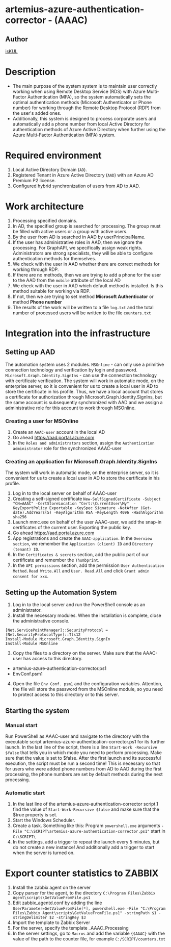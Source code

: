 # artemius-azure-authentication-corrector - (AAAC)
## Author
[isKUL](https://github.com/isKUL)
# Description
* The main purpose of the system system is to maintain user correctly working when using Remote Desktop Service (RDS) with Azure Multi-Factor Authentication (MFA), so the system automatically sets the optimal authentication methods (Microsoft Authenticator or Phone number) for working through the Remote Desktop Protocol (RDP) from the user's added ones. 
* Additionally, this system is designed to process corporate users and automatically add a phone number from local Active Directory for authentication methods of Azure Active Directory when further using the Azure Multi-Factor Authentication (MFA) system. 

# Required environment
1. Local Active Directory Domain (`AD`).
2. Registered Tenant in Azure Active Directory (`AAD`) with an Azure AD Premium P2 license.
3. Configured hybrid synchronization of users from AD to AAD.

# Work architecture
1. Processing specified domains.
2. In AD, the specified group is searched for processing. The group must be filled with active users or a group with active users.
3. By the user from AD is searched in AAD by userPrincipalName.
4. If the user has administrative roles in AAD, then we ignore the processing. For GraphAPI, we specifically assign weak rights. Administrators are strong specialists, they will be able to configure authentication methods for themselves.
5. We check with the user in AAD whether there are correct methods for working through RDP.
6. If there are no methods, then we are trying to add a phone for the user to the AAD from the `mobile` attribute of the local AD
7. We check with the user in AAD which default method is installed. Is this method suitable for working via RDP.
8. If not, then we are trying to set method **Microsoft Authenticator** or method **Phone number**
9. The results of the work will be written to a file `log.txt` and the total number of processed users will be written to the file `counters.txt`

# Integration into the infrastructure

## Setting up AAD
The automation system uses 2 modules. `MSOnline` - can only use a primitive connection technology and verification by login and password. `Microsoft.Graph.Identity.SignIns` - can use the connection technology with certificate verification.
The system will work in automatic mode, on the enterprise server, so it is convenient for us to create a local user in AD to store the certificate in his profile. Thus, we have a local account that stores a certificate for authorization through Microsoft.Graph.Identity.SignIns, but the same account is subsequently synchronized with AAD and we assign a administrative role for this account to work through MSOnline.

### Creating a user for MSOnline
1. Create an `AAAC-user` account in the local AD
2. Go ahead https://aad.portal.azure.com
3. In the `Roles and administrators` section, assign the `Authentication administrator` role for the synchronized AAAC-user

### Creating an application for Microsoft.Graph.Identity.SignIns
The system will work in automatic mode, on the enterprise server, so it is convenient for us to create a local user in AD to store the certificate in his profile.
1. Log in to the local server on behalf of AAAC-user
2. Creating a self-signed certificate `New-SelfSignedCertificate -Subject "CN=AAAC" -CertStoreLocation "Cert:\CurrentUser\My"  -KeyExportPolicy Exportable -KeySpec Signature -NotAfter (Get-date).AddYears(5) -KeyAlgorithm RSA -KeyLength 4096 -HashAlgorithm sha256`
3. Launch mmc.exe on behalf of the user AAAC-user, we add the snap-in certificates of the current user. Exporting the public key.
4. Go ahead https://aad.portal.azure.com
5. App registrations and create the `AAAC-application`. In the `Overview section`, we remember the `Application (client) ID` and `Directory (tenant) ID`.
6. In the `Certificates & secrets` section, add the public part of our certificate and remember the `Thumbprint`.
7. In the `API permissions` section, add the permission `User Authentication Method.Read Write.All` and `User. Read.All` and click `Grant admin consent for xxx`.

## Setting up the Automation System
1. Log in to the local server and run the PowerShell console as an administrator.
2. Install the necessary modules. When the installation is complete, close the administrative console.
```
[Net.ServicePointManager]::SecurityProtocol = [Net.SecurityProtocolType]::Tls12
Install-Module Microsoft.Graph.Identity.SignIn
Install-Module MSOnline
```
3. Copy the files to a directory on the server. Make sure that the AAAC-user has access to this directory.
- artemius-azure-authentication-corrector.ps1
- EnvConf.psm1
4. Open the file `Env Conf. psm1` and the configuration variables. Attention, the file will store the password from the MSOnline module, so you need to protect access to this directory or to this server.

## Starting the system

### Manual start
Run PowerShell as AAAC-user and navigate to the directory with the executable script artemius-azure-authentication-corrector.ps1 for its further launch. In the last line of the script, there is a line `Start-Work -Recursive $false` that tells you in which mode you need to perform processing. Make sure that the value is set to $false. After the first launch and its successful execution, the script must be run a second time! This is necessary so that for users who were added phone numbers from AD to AAD during the first processing, the phone numbers are set by default methods during the next processing.

### Automatic start
1. In the last line of the artemius-azure-authentication-corrector script.1 find the value of `Start-Work-Recursive $false` and make sure that the $true property is set.
2. Start the Windows Scheduler.
3. Create a task. Something like this: Program `powershell.exe` arguments `-File "C:\SCRIPT\artemius-azure-authentication-corrector.ps1"` start in `C:\SCRIPT\`
4. In the settings, add a trigger to repeat the launch every 5 minutes, but do not create a new instance! And additionally add a trigger to start when the server is turned on.

# Export counter statistics to ZABBIX
1. Install the zabbix agent on the server
2. Copy parser for the agent, to the directory `C:\Program Files\Zabbix Agent\scripts\GetValueFromFile.ps1`
3. Edit zabbix_agentd.conf by adding the line `UserParameter=GetValueFromFile[*], powershell.exe -File "C:\Program Files\Zabbix Agent\scripts\GetValueFromFile.ps1" -stringPath $1 -stringDelimiter $2 -stringKey $3`
4. Import the template to Zabbix Server
5. For the server, specify the template _AAAC_Processing
6. In the server settings, go to `Macros` and add the variable `{$AAAC}` with the value of the path to the counter file, for example `C:/SCRIPT/counters.txt`

